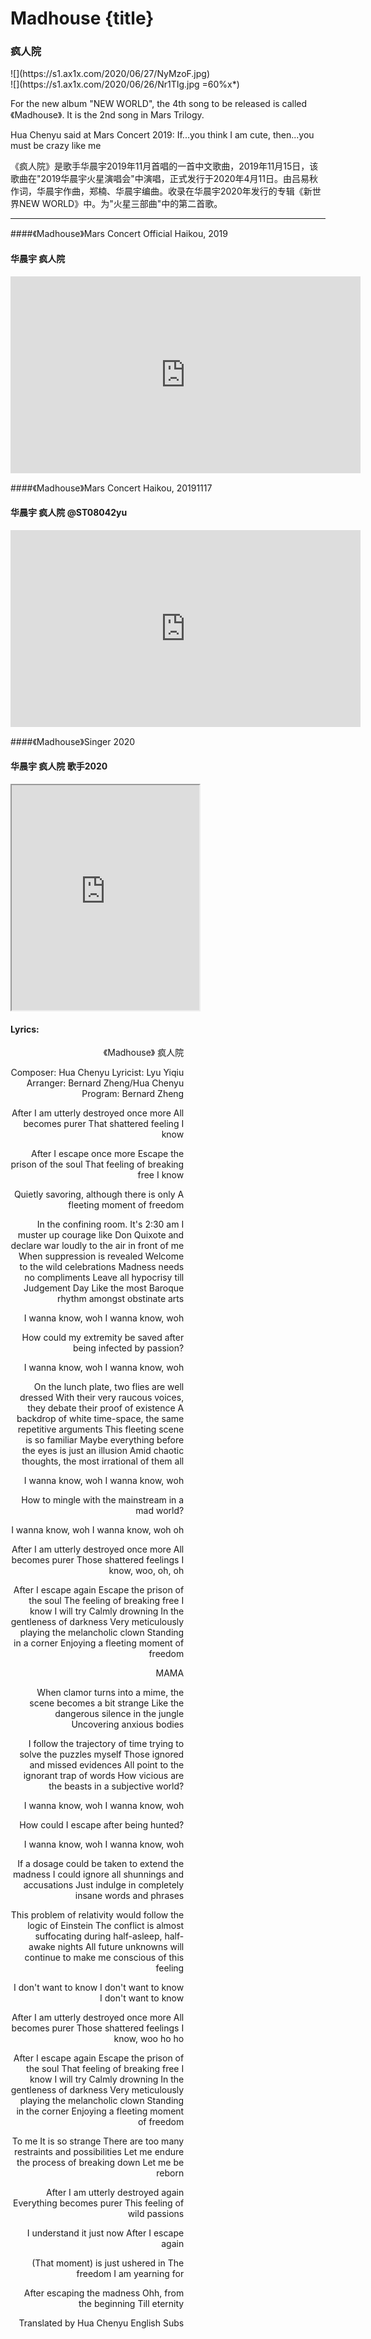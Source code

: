 # Madhouse {title}
### 疯人院

<div class="background" markdown="1">
![](https://s1.ax1x.com/2020/06/27/NyMzoF.jpg)
</div>

<div class="center shadow" markdown="1">
![](https://s1.ax1x.com/2020/06/26/Nr1TIg.jpg =60%x*)
</div>

For the new album "NEW WORLD", the 4th song to be released is called 《Madhouse》. It is the 2nd song in Mars Trilogy.

Hua Chenyu said at Mars Concert 2019: If...you think I am cute, then...you must be crazy like me

《疯人院》是歌手华晨宇2019年11月首唱的一首中文歌曲，2019年11月15日，该歌曲在"2019华晨宇火星演唱会"中演唱，正式发行于2020年4月11日。由吕易秋作词，华晨宇作曲，郑楠、华晨宇编曲。收录在华晨宇2020年发行的专辑《新世界NEW WORLD》中。为"火星三部曲"中的第二首歌。

---------------------------------

####《Madhouse》Mars Concert Official Haikou, 2019
#### 华晨宇 疯人院

<iframe width="560" height="315" src="https://www.youtube.com/embed/guz3cQ_o1Vs" frameborder="0" allow="accelerometer; autoplay; encrypted-media; gyroscope; picture-in-picture" allowfullscreen></iframe>

####《Madhouse》Mars Concert Haikou, 20191117
#### 华晨宇 疯人院 @ST08042yu 

<iframe width="560" height="315" src="https://www.youtube.com/embed/4xEU2tSzQB8" frameborder="0" allow="accelerometer; autoplay; encrypted-media; gyroscope; picture-in-picture" allowfullscreen></iframe>

####《Madhouse》Singer 2020
#### 华晨宇 疯人院 歌手2020

<iframe allowfullscreen height=360 src="https://rio6.github.io/Subtube?v=D5Y2bB8VdAU&subtitle-English=https://dl.dropboxusercontent.com/s/fgifkvmcv6md2mj/Singer%202020%20EP10%20%20Madhouse%20.srt"></iframe>


#### Lyrics:
<div class="box">
<div class="lyrics" style="width: 55%; text-align: right">
《Madhouse》
   疯人院

Composer: Hua Chenyu
Lyricist: Lyu Yiqiu
Arranger: Bernard Zheng/Hua Chenyu
Program: Bernard Zheng

After I am utterly destroyed once more
All becomes purer
That shattered feeling
I know

After I escape once more
Escape the prison of the soul
That feeling of breaking free
I know

Quietly savoring, although there is only
A fleeting moment of freedom

In the confining room. It's 2:30 am
I muster up courage like Don Quixote
and declare war loudly to the air in front of me
When suppression is revealed
Welcome to the wild celebrations
Madness needs no compliments
Leave all hypocrisy till Judgement Day
Like the most Baroque rhythm amongst obstinate arts

I wanna know, woh
I wanna know, woh

How could my extremity be saved after being infected by passion?

I wanna know, woh
I wanna know, woh

On the lunch plate, two flies are well dressed
With their very raucous voices, they debate their proof of existence
A backdrop of white time-space, the same repetitive arguments
This fleeting scene is so familiar
Maybe everything before the eyes is just an illusion
Amid chaotic thoughts, the most irrational of them all

I wanna know, woh
I wanna know, woh

How to mingle with the mainstream in a mad world?

I wanna know, woh
I wanna know, woh oh

After I am utterly destroyed once more
All becomes purer
Those shattered feelings
I know, woo, oh, oh

After I escape again
Escape the prison of the soul
The feeling of breaking free
I know
I will try
Calmly drowning
In the gentleness of darkness
Very meticulously playing the melancholic clown
Standing in a corner
Enjoying a fleeting moment of freedom

MAMA

When clamor turns into a mime, the scene becomes a bit strange
Like the dangerous silence in the jungle
Uncovering anxious bodies

I follow the trajectory of time trying to solve the puzzles myself
Those ignored and missed evidences
All point to the ignorant trap of words
How vicious are the beasts in a subjective world?

I wanna know, woh
I wanna know, woh

How could I escape after being hunted?

I wanna know, woh
I wanna know, woh

If a dosage could be taken to extend the madness
I could ignore all shunnings and accusations
Just indulge in completely insane words and phrases

This problem of relativity would follow the logic of Einstein
The conflict is almost suffocating during half-asleep, half-awake nights
All future unknowns will continue to make me conscious of this feeling

I don't want to know
I don't want to know
I don't want to know

After I am utterly destroyed once more
All becomes purer
Those shattered feelings
I know, woo ho ho

After I escape again
Escape the prison of the soul
That feeling of breaking free
I know
I will try
Calmly drowning
In the gentleness of darkness
Very meticulously playing the melancholic clown
Standing in the corner
Enjoying a fleeting moment of freedom

To me
It is so strange
There are too many restraints and possibilities
Let me endure the process of breaking down
Let me be reborn

After I am utterly destroyed again
Everything becomes purer
This feeling of wild passions

I understand it just now
After I escape again

(That moment) is just ushered in
The freedom I am yearning for

After escaping the madness
Ohh, from the beginning
Till eternity

Translated by Hua Chenyu English Subs
</div>